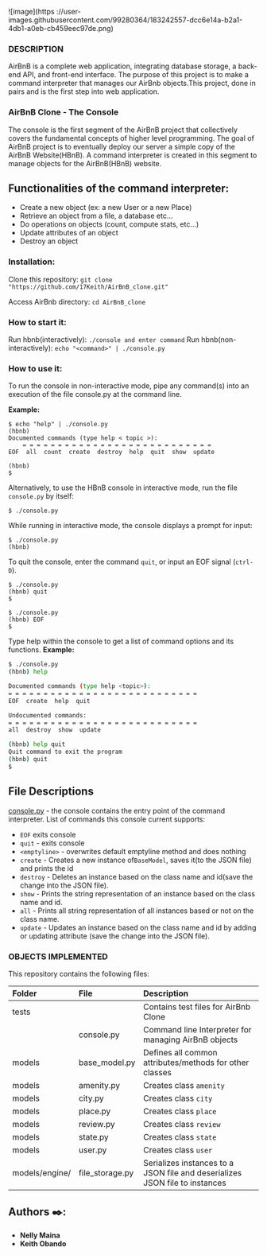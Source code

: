 ![image](https ://user-images.githubusercontent.com/99280364/183242557-dcc6e14a-b2a1-4db1-a0eb-cb459eec97de.png)

### DESCRIPTION

AirBnB is a complete web application, integrating database storage, a back-end API, and front-end interface. The purpose of this project is to make a command interpreter that manages our AirBnb objects.This project, done in pairs and is the first step into web application.

### AirBnB Clone - The Console

The console is the first segment of the AirBnB project that collectively covers the fundamental concepts of higher level programming. The goal of AirBnB project is to eventually deploy our server a simple copy of the AirBnB Website(HBnB). A command interpreter is created in this segment to manage objects for the AirBnB(HBnB) website.

## Functionalities of the command interpreter:

- Create a new object (ex: a new User or a new Place)
- Retrieve an object from a file, a database etc...
- Do operations on objects (count, compute stats, etc...)
- Update attributes of an object
- Destroy an object

### Installation:

Clone this repository: `git clone "https://github.com/17Keith/AirBnB_clone.git"`

Access AirBnb directory: `cd AirBnB_clone`

### How to start it:

Run hbnb(interactively): `./console and enter command`
Run hbnb(non-interactively): `echo "<command>" | ./console.py`

### How to use it:

To run the console in non-interactive mode, pipe any command(s) into an execution of the file console.py at the command line.

**Example:**

```
$ echo "help" | ./console.py
(hbnb)
Documented commands (type help < topic >):
    = = = = = = = = = = = = = = = = = = = = = = = = = = = 
EOF  all  count  create  destroy  help  quit  show  update

(hbnb)
$
```

Alternatively, to use the HBnB console in interactive mode, run the
file `console.py` by itself:

```
$ ./console.py
```

While running in interactive mode, the console displays a prompt for input:

```
$ ./console.py
(hbnb)
```

To quit the console, enter the command `quit`, or input an EOF signal
(`ctrl-D`).

```
$ ./console.py
(hbnb) quit
$
```

```
$ ./console.py
(hbnb) EOF
$
```

Type help within the console to get a list of command options and its functions.
**Example:**

```bash
$ ./console.py
(hbnb) help

Documented commands (type help <topic>):
= = = = = = = = = = = = = = = = = = = = = = = = = = = 
EOF  create  help  quit

Undocumented commands:
= = = = = = = = = = = = = = = = = = = = = = = = = = = 
all  destroy  show  update

(hbnb) help quit
Quit command to exit the program
(hbnb) quit
$
```

## File Descriptions

[console.py](console.py) - the console contains the entry point of the command interpreter.
List of commands this console current supports:

- `EOF` exits console
- `quit` - exits console
- `<emptyline>` - overwrites default emptyline method and does nothing
- `create` - Creates a new instance of`BaseModel`\, saves it(to the JSON file) and prints the id
- `destroy` - Deletes an instance based on the class name and id(save the change into the JSON file).
- `show` - Prints the string representation of an instance based on the class name and id.
- `all` - Prints all string representation of all instances based or not on the class name.
- `update` - Updates an instance based on the class name and id by adding or updating attribute (save the change into the JSON file).

### OBJECTS IMPLEMENTED

This repository contains the following files:

| Folder         | File            | Description                                                                 |
| :------------- | :-------------- | :-------------------------------------------------------------------------- |
| tests          |                 | Contains test files for AirBnb Clone                                        |
|                | console.py      | Command line Interpreter for managing AirBnB objects                        |
| models         | base_model.py   | Defines all common attributes/methods for other classes                     |
| models         | amenity.py      | Creates class `amenity`                                                     |
| models         | city.py         | Creates class `city`                                                        |
| models         | place.py        | Creates class `place`                                                       |
| models         | review.py       | Creates class `review`                                                      |
| models         | state.py        | Creates class `state`                                                       |
| models         | user.py         | Creates class `user`                                                        |
| models/engine/ | file_storage.py | Serializes instances to a JSON file and deserializes JSON file to instances |

## Authors :black_nib::

- **Nelly Maina**
- **Keith Obando**
